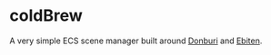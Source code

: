 # coldBrew
A very simple ECS scene manager built around [Donburi](https://github.com/yohamta/donburi) and [Ebiten](https://github.com/hajimehoshi/ebiten).



